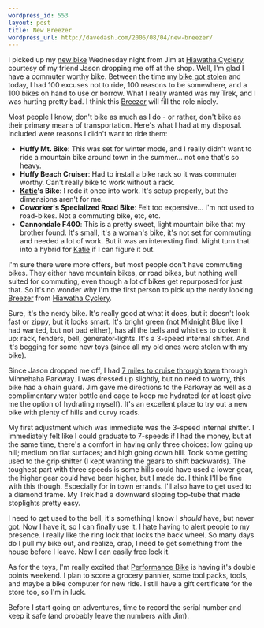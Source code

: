 ```yaml
--- 
wordpress_id: 553
layout: post
title: New Breezer
wordpress_url: http://davedash.com/2006/08/04/new-breezer/
---
```

[n]: http://minneapolis.metblogs.com/archives/2006/07/breezer_bikes_a.phtml
[b]: http://minneapolis.metblogs.com/archives/2006/07/my_bike_was_sto.phtml "My Bike Was Stolen [MB]"
[Katie]: http://katiebonn.com/
[g]: http://www.gmap-pedometer.com/?r=338291
[p]: http://performancebike.com/
[h]: http://hiawathacyclery.com/
[breezer]: http://www.breezerbikes.com/

I picked up my [new bike][n] Wednesday night from Jim at [Hiawatha Cyclery][h] courtesy of my friend Jason dropping me off at the shop.  Well, I'm glad I have a commuter worthy bike.  Between the time my [bike got stolen][b] and today, I had 100 excuses not to ride, 100 reasons to be somewhere, and a 100 bikes on hand to use or borrow.  What I really wanted was my Trek, and I was hurting pretty bad.  I think this [Breezer] will fill the role nicely.

Most people I know, don't bike as much as I do - or rather, don't bike as their primary means of transportation.  Here's what I had at my disposal.  Included were reasons I didn't want to ride them:

* **Huffy Mt. Bike**: This was set for winter mode, and I really didn't want to ride a mountain bike around town in the summer... not one that's so heavy.
* **Huffy Beach Cruiser**: Had to install a bike rack so it was commuter worthy.  Can't really bike to work without a rack.
* **[Katie]'s Bike**: I rode it once into work.  It's setup properly, but the dimensions aren't for me.
* **Coworker's Specialized Road Bike**: Felt too expensive... I'm not used to road-bikes.  Not a commuting bike, etc, etc.
* **Cannondale F400**: This is a pretty sweet, light mountain bike that my brother found.  It's small, it's a woman's bike, it's not set for commuting and needed a lot of work.  But it was an interesting find.  Might turn that into a hybrid for [Katie] if I can figure it out.

I'm sure there were more offers, but most people don't have commuting bikes.  They either have mountain bikes, or road bikes, but nothing well suited for commuting, even though a lot of bikes get repurposed for just that.  So it's no wonder why I'm the first person to pick up the nerdy looking [Breezer] from [Hiawatha Cyclery][h].

<!--more-->

Sure, it's the nerdy bike.  It's really good at what it does, but it doesn't look fast or zippy, but it looks smart.  It's bright green (not Midnight Blue like I had wanted, but not bad either), has all the bells and whistles to dorken it up: rack, fenders, bell, generator-lights.  It's a 3-speed internal shifter.  And it's begging for some new toys (since all my old ones were stolen with my bike).

Since Jason dropped me off, I had [7 miles to cruise through town][g] through Minnehaha Parkway.  I was dressed up slightly, but no need to worry, this bike had a chain guard.  Jim gave me directions to the Parkway as well as a complimentary water bottle and cage to keep me hydrated (or at least give me the option of hydrating myself).  It's an excellent place to try out a new bike with plenty of hills and curvy roads.

My first adjustment which was immediate was the 3-speed internal shifter.  I immediately felt like I could graduate to 7-speeds if I had the money, but at the same time, there's a comfort in having only three choices: low going up hill; medium on flat surfaces; and high going down hill.  Took some getting used to the grip shifter (I kept wanting the gears to shift backwards).  The toughest part with three speeds is some hills could have used a lower gear, the higher gear could have been higher, but I made do.  I think I'll be fine with this though.  Especially for in town errands.  I'll also have to get used to a diamond frame.  My Trek had a downward sloping top-tube that made stoplights pretty easy.

I need to get used to the bell, it's something I know I *should* have, but never got.  Now I have it, so I can finally use it.  I hate having to alert people to my presence.  I really like the ring lock that locks the back wheel.  So many days do I pull my bike out, and realize, crap, I need to get something from the house before I leave.  Now I can easily free lock it.  

As for the toys, I'm really excited that [Performance Bike][p] is having it's double points weekend.  I plan to score a grocery pannier, some tool packs, tools, and maybe a bike computer for new ride.  I still have a gift certificate for the store too, so I'm in luck.

Before I start going on adventures, time to record the serial number and keep it safe (and probably leave the numbers with Jim).

